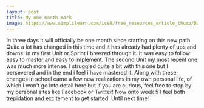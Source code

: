 ```yaml
---
layout: post
title: My one month mark
image: https://www.simplilearn.com/ice9/free_resources_article_thumb/Data-Science-vs.-Big-Data-vs.jpg
---
```


In three days it will officially be one month since starting on this new path. Quite a lot has changed in this time and it has already had plenty of ups and downs. in my first Unit or Sprint I breezed through it. It was easy to follow easy to master and easy to implement. The second Unit my most recent one was much more intense. I struggled quite a bit with this one but I persevered and in the end i feel i have mastered it. Along with these changes in school came a few new realizations in my own personal life, of which I won't go into detail here but if you are curious, feel free to stop by my personal sites like Facebook or Twitter! Now onto week 5 I feel both trepidation and excitement to get started. Until next time!
